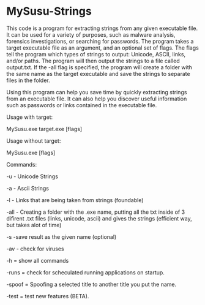 # MySusu-Strings
This code is a program for extracting strings from any given executable file. It can be used for a variety of purposes, such as malware analysis, forensics investigations, or searching for passwords. The program takes a target executable file as an argument, and an optional set of flags. The flags tell the program which types of strings to output: Unicode, ASCII, links, and/or paths. The program will then output the strings to a file called output.txt. If the -all flag is specified, the program will create a folder with the same name as the target executable and save the strings to separate files in the folder. 

Using this program can help you save time by quickly extracting strings from an executable file. It can also help you discover useful information such as passwords or links contained in the executable file.

Usage with target: 

MySusu.exe target.exe [flags]

Usage without target: 

MySusu.exe [flags]



Commands:

-u - Unicode Strings

-a - Ascii Strings

-l - Links that are being taken from strings (foundable)

-all - Creating a folder with the .exe name, putting all the txt inside of 3 difirent .txt files (links, unicode, ascii) and gives the strings (efficient way, but takes alot of time)

-s -save result as the given name (optional)

-av -  check for viruses

-h = show all commands

-runs = check for scheculated running applications on startup.


-spoof = Spoofing a selected title to another title you put the name.

-test = test new features (BETA).
